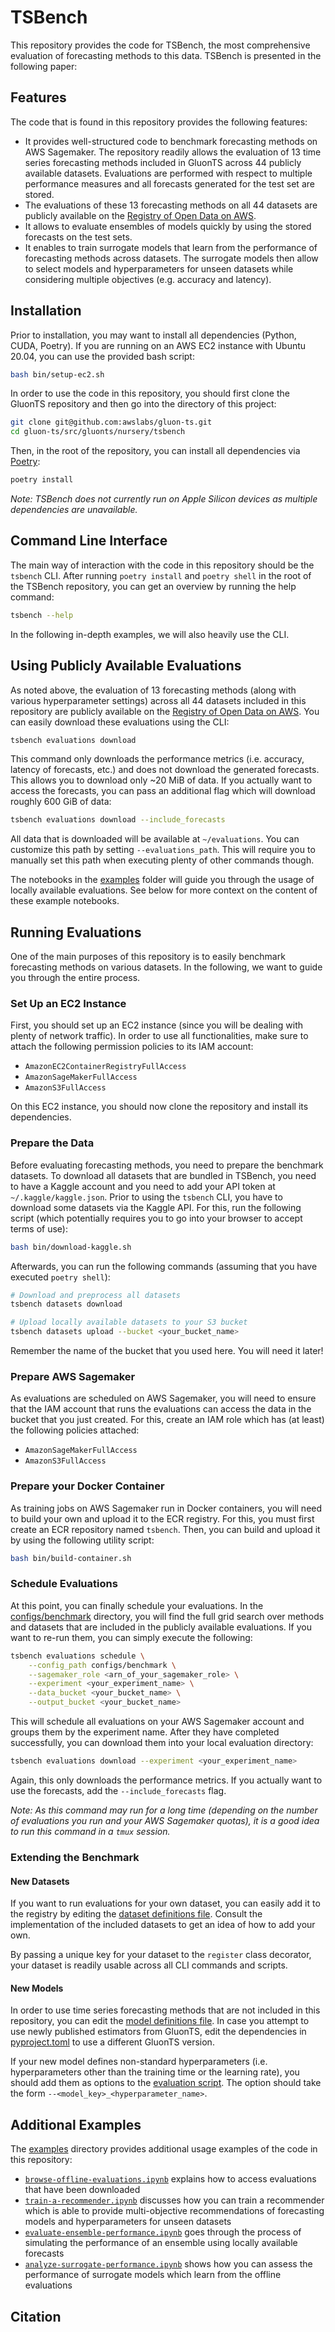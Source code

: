 # TSBench

This repository provides the code for TSBench, the most comprehensive evaluation of forecasting
methods to this data. TSBench is presented in the following paper:

<tbd>

## Features

The code that is found in this repository provides the following features:

- It provides well-structured code to benchmark forecasting methods on AWS Sagemaker. The
  repository readily allows the evaluation of 13 time series forecasting methods included in
  GluonTS across 44 publicly available datasets. Evaluations are performed with respect to multiple
  performance measures and all forecasts generated for the test set are stored.
- The evaluations of these 13 forecasting methods on all 44 datasets are publicly available on the
  [Registry of Open Data on AWS](https://registry.opendata.aws/tsbench/).
- It allows to evaluate ensembles of models quickly by using the stored forecasts on the test sets.
- It enables to train surrogate models that learn from the performance of forecasting methods
  across datasets. The surrogate models then allow to select models and hyperparameters for unseen
  datasets while considering multiple objectives (e.g. accuracy and latency).

## Installation

Prior to installation, you may want to install all dependencies (Python, CUDA, Poetry). If you are
running on an AWS EC2 instance with Ubuntu 20.04, you can use the provided bash script:

```bash
bash bin/setup-ec2.sh
```

In order to use the code in this repository, you should first clone the GluonTS repository and then
go into the directory of this project:

```bash
git clone git@github.com:awslabs/gluon-ts.git
cd gluon-ts/src/gluonts/nursery/tsbench
```

Then, in the root of the repository, you can install all dependencies via
[Poetry](https://python-poetry.org):

```bash
poetry install
```

_Note: TSBench does not currently run on Apple Silicon devices as multiple dependencies are
unavailable._

## Command Line Interface

The main way of interaction with the code in this repository should be the `tsbench` CLI. After
running `poetry install` and `poetry shell` in the root of the TSBench repository, you can get an
overview by running the help command:

```bash
tsbench --help
```

In the following in-depth examples, we will also heavily use the CLI.

## Using Publicly Available Evaluations

As noted above, the evaluation of 13 forecasting methods (along with various hyperparameter
settings) across all 44 datasets included in this repository are publicly available on the
[Registry of Open Data on AWS](https://registry.opendata.aws/tsbench/). You can easily download
these evaluations using the CLI:

```bash
tsbench evaluations download
```

This command only downloads the performance metrics (i.e. accuracy, latency of forecasts, etc.) and
does not download the generated forecasts. This allows you to download only ~20 MiB of data. If you
actually want to access the forecasts, you can pass an additional flag which will download roughly
600 GiB of data:

```bash
tsbench evaluations download --include_forecasts
```

All data that is downloaded will be available at `~/evaluations`. You can customize this path by
setting `--evaluations_path`. This will require you to manually set this path when executing plenty
of other commands though.

The notebooks in the [examples](./examples) folder will guide you through the usage of locally
available evaluations. See below for more context on the content of these example notebooks.

## Running Evaluations

One of the main purposes of this repository is to easily benchmark forecasting methods on various
datasets. In the following, we want to guide you through the entire process.

### Set Up an EC2 Instance

First, you should set up an EC2 instance (since you will be dealing with plenty of network
traffic). In order to use all functionalities, make sure to attach the following permission
policies to its IAM account:

- `AmazonEC2ContainerRegistryFullAccess`
- `AmazonSageMakerFullAccess`
- `AmazonS3FullAccess`

On this EC2 instance, you should now clone the repository and install its dependencies.

### Prepare the Data

Before evaluating forecasting methods, you need to prepare the benchmark datasets. To download all
datasets that are bundled in TSBench, you need to have a Kaggle account and you need to add your
API token at `~/.kaggle/kaggle.json`. Prior to using the `tsbench` CLI, you have to download some
datasets via the Kaggle API. For this, run the following script (which potentially requires you to
go into your browser to accept terms of use):

```bash
bash bin/download-kaggle.sh
```

Afterwards, you can run the following commands (assuming that you have executed `poetry shell`):

```bash
# Download and preprocess all datasets
tsbench datasets download

# Upload locally available datasets to your S3 bucket
tsbench datasets upload --bucket <your_bucket_name>
```

Remember the name of the bucket that you used here. You will need it later!

### Prepare AWS Sagemaker

As evaluations are scheduled on AWS Sagemaker, you will need to ensure that the IAM account that
runs the evaluations can access the data in the bucket that you just created. For this, create an
IAM role which has (at least) the following policies attached:

- `AmazonSageMakerFullAccess`
- `AmazonS3FullAccess`

### Prepare your Docker Container

As training jobs on AWS Sagemaker run in Docker containers, you will need to build your own and
upload it to the ECR registry. For this, you must first create an ECR repository named `tsbench`.
Then, you can build and upload it by using the following utility script:

```bash
bash bin/build-container.sh
```

### Schedule Evaluations

At this point, you can finally schedule your evaluations. In the
[configs/benchmark](./configs/benchmark) directory, you will find the full grid search over methods
and datasets that are included in the publicly available evaluations. If you want to re-run them,
you can simply execute the following:

```bash
tsbench evaluations schedule \
    --config_path configs/benchmark \
    --sagemaker_role <arn_of_your_sagemaker_role> \
    --experiment <your_experiment_name> \
    --data_bucket <your_bucket_name> \
    --output_bucket <your_bucket_name>
```

This will schedule all evaluations on your AWS Sagemaker account and groups them by the experiment
name. After they have completed successfully, you can download them into your local evaluation
directory:

```bash
tsbench evaluations download --experiment <your_experiment_name>
```

Again, this only downloads the performance metrics. If you actually want to use the forecasts, add
the `--include_forecasts` flag.

_Note: As this command may run for a long time (depending on the number of evaluations you run and
your AWS Sagemaker quotas), it is a good idea to run this command in a `tmux` session._

### Extending the Benchmark

#### New Datasets

If you want to run evaluations for your own dataset, you can easily add it to the registry by
editing the [dataset definitions file](./tsbench/config/dataset/datasets.py). Consult the
implementation of the included datasets to get an idea of how to add your own.

By passing a unique key for your dataset to the `register` class decorator, your dataset is readily
usable across all CLI commands and scripts.

#### New Models

In order to use time series forecasting methods that are not included in this repository, you can
edit the [model definitions file](./tsbench/config/model/models.py). In case you attempt to use
newly published estimators from GluonTS, edit the dependencies in
[pyproject.toml](./pyproject.toml) to use a different GluonTS version.

If your new model defines non-standard hyperparameters (i.e. hyperparameters other than the
training time or the learning rate), you should add them as options to the
[evaluation script](./tsbench/evaluate.py). The option should take the form
`--<model_key>_<hyperparameter_name>`.

## Additional Examples

The [examples](./examples) directory provides additional usage examples of the code in this
repository:

- [`browse-offline-evaluations.ipynb`](./examples/browse-offline-evaluations.ipynb) explains how to
  access evaluations that have been downloaded
- [`train-a-recommender.ipynb`](./examples/train-a-recommender.ipynb`) discusses how you can train
  a recommender which is able to provide multi-objective recommendations of forecasting models and
  hyperparameters for unseen datasets
- [`evaluate-ensemble-performance.ipynb`](./examples/evaluate-ensemble-performance.ipynb) goes
  through the process of simulating the performance of an ensemble using locally available
  forecasts
- [`analyze-surrogate-performance.ipynb`](./examples/analyze-surrogate-performance.ipynb) shows how
  you can assess the performance of surrogate models which learn from the offline evaluations

## Citation

<tbd>
